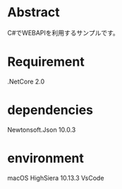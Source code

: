# Abstract
C#でWEBAPIを利用するサンプルです。

# Requirement
.NetCore 2.0

# dependencies
Newtonsoft.Json 10.0.3

# environment
macOS HighSiera 10.13.3
VsCode  